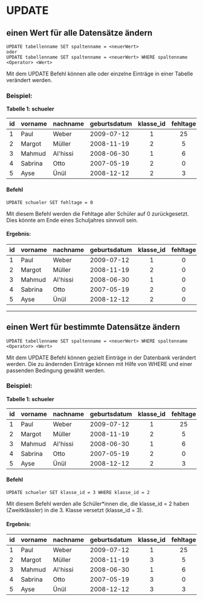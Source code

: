 # UPDATE
## einen Wert für alle Datensätze ändern

```
UPDATE tabellenname SET spaltenname = <neuerWert>
oder
UPDATE tabellenname SET spaltenname = <neuerWert> WHERE spaltenname <Operator> <Wert>
```
Mit dem UPDATE Befehl können alle oder einzelne Einträge in einer Tabelle verändert werden.

### Beispiel:

**Tabelle 1: schueler**

|id| vorname   | nachname | geburtsdatum | klasse_id | fehltage |
|--|--------   | -------- | ------------ | :-------: |:-:|
|1 | Paul      | Weber    | 2009-07-12   |     1     |25|
|2 | Margot    | Müller   | 2008-11-19   |     2     |5|
|3 | Mahmud    | Al'hissi | 2008-06-30   |     1     |6|
|4 | Sabrina   |  Otto    | 2007-05-19   |     2     |0|
|5 | Ayse      | Ünül     | 2008-12-12   |     2     |3|

#### Befehl

<a class="runSqlVerine" href="https://sulkar.github.io/SQLverine/" target="_blank"><i class="fa fa-2x fa-arrow-right" ></i></a>
```
UPDATE schueler SET fehltage = 0
```
Mit diesem Befehl werden die Fehltage aller Schüler auf 0 zurückgesetzt. Dies könnte am Ende eines Schuljahres sinnvoll sein.

#### Ergebnis:

|id| vorname   | nachname | geburtsdatum | klasse_id | fehltage |
|--|--------   | -------- | ------------ | :-------: |:-:|
|1 | Paul      | Weber    | 2009-07-12   |     1     |0|
|2 | Margot    | Müller   | 2008-11-19   |     2     |0|
|3 | Mahmud    | Al'hissi | 2008-06-30   |     1     |0|
|4 | Sabrina   |  Otto    | 2007-05-19   |     2     |0|
|5 | Ayse      | Ünül     | 2008-12-12   |     2     |0|



---


## einen Wert für bestimmte Datensätze ändern

```
UPDATE tabellenname SET spaltenname = <neuerWert> WHERE spaltenname <Operator> <Wert>
```
Mit dem UPDATE Befehl können gezielt Einträge in der Datenbank verändert werden. Die zu ändernden Einträge können mit Hilfe von WHERE und einer passenden Bedingung gewählt werden.

### Beispiel:

**Tabelle 1: schueler**

|id| vorname   | nachname | geburtsdatum | klasse_id | fehltage |
|--|--------   | -------- | ------------ | :-------: |:-:|
|1 | Paul      | Weber    | 2009-07-12   |     1     |25|
|2 | Margot    | Müller   | 2008-11-19   |     2     |5|
|3 | Mahmud    | Al'hissi | 2008-06-30   |     1     |6|
|4 | Sabrina   |  Otto    | 2007-05-19   |     2     |0|
|5 | Ayse      | Ünül     | 2008-12-12   |     2     |3|

#### Befehl

<a class="runSqlVerine" href="https://sulkar.github.io/SQLverine/" target="_blank"><i class="fa fa-2x fa-arrow-right" ></i></a>
```
UPDATE schueler SET klasse_id = 3 WHERE klasse_id = 2
```

Mit diesem Befehl werden alle Schüler*innen die, die klasse_id = 2 haben (Zweitklässler) in die 3. Klasse versetzt (klasse_id = 3).

#### Ergebnis:

|id| vorname   | nachname | geburtsdatum | klasse_id | fehltage |
|--|--------   | -------- | ------------ | :-------: |:-:|
|1 | Paul      | Weber    | 2009-07-12   |     1     |25|
|2 | Margot    | Müller   | 2008-11-19   |     3     |5|
|3 | Mahmud    | Al'hissi | 2008-06-30   |     1     |6|
|4 | Sabrina   |  Otto    | 2007-05-19   |     3     |0|
|5 | Ayse      | Ünül     | 2008-12-12   |     3     |3|
